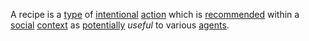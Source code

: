 A recipe is a [type](https://github.com/gcassel/Modular-Organization-Terminology/blob/master/terms/type.md) of [intentional](https://github.com/gcassel/Modular-Organization-Terminology/blob/master/terms/intention.md) [action](https://github.com/gcassel/Modular-Organization-Terminology/blob/master/terms/action.md) which is [recommended](https://github.com/gcassel/Modular-Organization-Terminology/blob/master/terms/recommendation.md) within a [social](https://github.com/gcassel/Modular-Organization-Terminology/blob/master/terms/social.md) [context](https://github.com/gcassel/Modular-Organization-Terminology/blob/master/terms/context.md) as [potentially](https://github.com/gcassel/Modular-Organization-Terminology/blob/master/terms/potential.md) *useful* to various [agents](https://github.com/gcassel/Modular-Organization-Terminology/blob/master/terms/agent.md).
